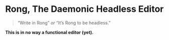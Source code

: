 # Rong, The Daemonic Headless Editor

> “Write in Rong” *or* “It’s Rong to be headless.”

**This is in no way a functional editor (yet).**

<!--[eof]-->
